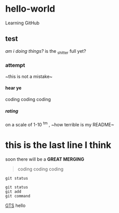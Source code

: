 # hello-world
Learning GitHub
## test
*am i doing things?*
is the <sub>shitter</sub> full yet?
### attempt
~this is not a mistake~
#### hear ye
coding coding coding
##### rating
on a scale of 1-10 <sup>tm</sup> , ~how terrible is my README~
# this is the last line I think
soon there will be a **GREAT MERGING**
> coding coding coding

`git status`
```
git status
git add
git command
```
[GTS](https://www.google.com/?safe=active&ssui=on)
hello
